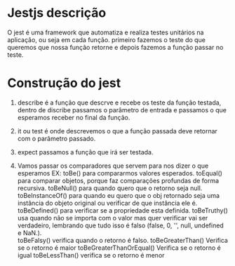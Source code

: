# Jestjs descrição 

O jest é uma framework que automatiza e realiza testes unitários na aplicação, ou seja em cada função.
primeiro fazemos o teste do que queremos que nossa função retorne e depois fazemos a função passar no teste.


# Construção do jest

1. describe é a função que descrve e recebe os teste da função testada, dentro de discribe passamos o parâmetro de entrada
e passamos o que esperamos receber no final da função.
2. it ou test é onde descrevemos o que a função passada deve retornar com o parâmetro passado.
3. expect passamos a função que irá ser testada.

4. Vamos passar os comparadores que servem para nos dizer o que esperamos
EX: toBe() para compararmos valores esperados.
    toEqual() para comparar objetos, porque faz comparações profundas de forma recursiva.
    toBeNull() para quando quero que o retorno seja null.
    toBeInstanceOf() para quando eu quero que o obj retornado seja uma instância do objeto original ou verificar de que instância ele é.
    toBeDefined() para verificar se a propriedade esta definida.
    toBeTruthy() usa quando não se importa com o valor mas quer verificar vai ser verdadeiro, lembrando que tudo isso é falso (false, 0, '', null, undefined e NaN.).  
    toBeFalsy() verifica quando o retorno é falso.
    toBeGreaterThan() Verifica se o retorno é maior
    toBeGreaterThanOrEqual() Verifica se o retorno é igual
    toBeLessThan() verifica se o retorno é menor